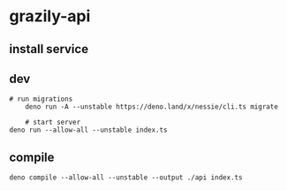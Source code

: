 # grazily-api

## install service

## dev

    # run migrations
    	deno run -A --unstable https://deno.land/x/nessie/cli.ts migrate

    	# start server
    deno run --allow-all --unstable index.ts

## compile

    deno compile --allow-all --unstable --output ./api index.ts

